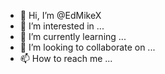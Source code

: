 - 👋 Hi, I’m @EdMikeX
- 👀 I’m interested in ...
- 🌱 I’m currently learning ...
- 💞️ I’m looking to collaborate on ...
- 📫 How to reach me ...

<!---
EdMikeX/EdMikeX is a ✨ special ✨ repository because its `README.md` (this file) appears on your GitHub profile.
You can click the Preview link to take a look at your changes.
--->
